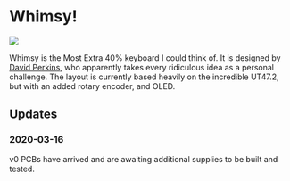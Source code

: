 # Whimsy!

![](https://jasper.tandy.is/files/whimsy.jpg)

Whimsy is the Most Extra 40% keyboard I could think of. It is designed by [David Perkins](https://prkns.me/), who apparently takes every ridiculous idea
as a personal challenge. The layout is currently based heavily on the incredible UT47.2, but with an added rotary encoder, and OLED.

## Updates

### 2020-03-16
v0 PCBs have arrived and are awaiting additional supplies to be built and tested.
